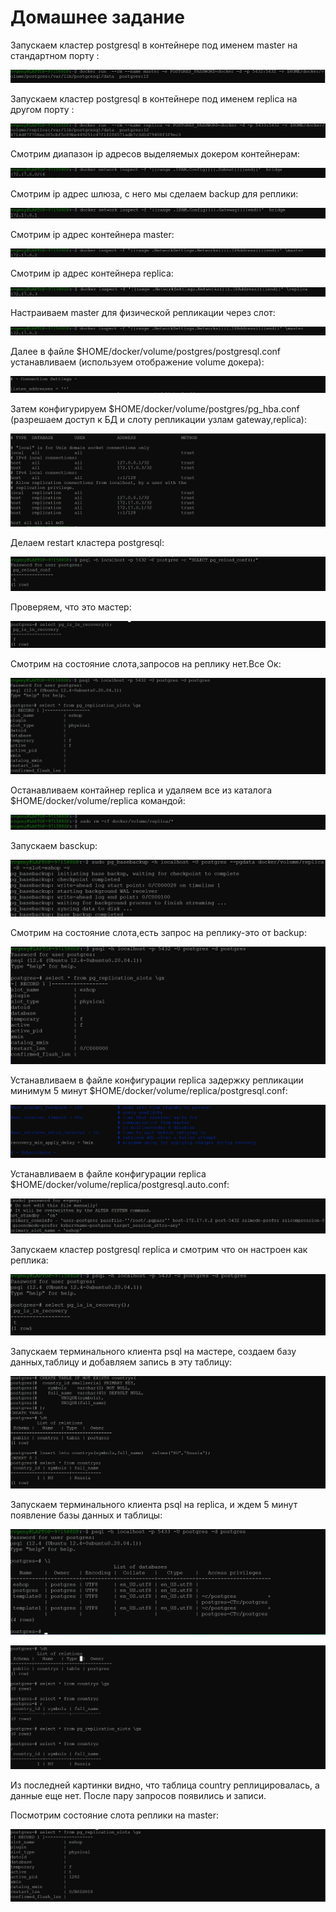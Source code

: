 # Домашнее задание

Запускаем кластер postgresql в контейнере под именем master на стандартном порту :

![Image of PS](https://github.com/nesteg/otus_db/blob/master/Replica_ps/images/master_ps_run.png)

Запускаем кластер postgresql в контейнере под именем replica на другом порту :

![Image of PS](https://github.com/nesteg/otus_db/blob/master/Replica_ps/images/replica_run.png)

Смотрим диапазон ip адресов выделяемых докером контейнерам:

![Image of PS](https://github.com/nesteg/otus_db/blob/master/Replica_ps/images/ip_bridge.png)

Смотрим  ip адрес шлюза, с него мы сделаем backup для реплики:

![Image of PS](https://github.com/nesteg/otus_db/blob/master/Replica_ps/images/ip_address_gateway.png)

Смотрим  ip адрес контейнера master:

![Image of PS](https://github.com/nesteg/otus_db/blob/master/Replica_ps/images/ip_address_master.png)

Смотрим  ip адрес контейнера replica:

![Image of PS](https://github.com/nesteg/otus_db/blob/master/Replica_ps/images/ip_address_container_replica.png)

Настраиваем master для физической репликации через слот:
 
![Image of PS](https://github.com/nesteg/otus_db/blob/master/Replica_ps/images/ip_address_master.png)

Далее в файле $HOME/docker/volume/postgres/postgresql.conf устанавливаем (используем отображение volume докера):

![Image of PS](https://github.com/nesteg/otus_db/blob/master/Replica_ps/images/listen_address.png)

Затем конфигурируем $HOME/docker/volume/postgres/pg_hba.conf (разрешаем доступ к БД и слоту репликации узлам gateway,replica):

![Image of PS](https://github.com/nesteg/otus_db/blob/master/Replica_ps/images/pg_hba_on_master.png) 

Делаем restart кластера postgresql:

![Image of PS](https://github.com/nesteg/otus_db/blob/master/Replica_ps/images/reload_container.png) 

Проверяем, что это мастер:

![Image of PS](https://github.com/nesteg/otus_db/blob/master/Replica_ps/images/master_recovery.png) 

Смотрим на состояние слота,запросов на реплику нет.Все Ок:

![Image of PS](https://github.com/nesteg/otus_db/blob/master/Replica_ps/images/check_replications_slot.png) 

Останавливаем контайнер replica и удаляем все из каталога $HOME/docker/volume/replica командой:

![Image of PS](https://github.com/nesteg/otus_db/blob/master/Replica_ps/images/rm_replica_data.png)

Запускаем basckup:

![Image of PS](https://github.com/nesteg/otus_db/blob/master/Replica_ps/images/basebackup.png)

Смотрим на состояние слота,есть запрос на реплику-это от backup:

![Image of PS](https://github.com/nesteg/otus_db/blob/master/Replica_ps/images/check_replications_slot_after_backup.png) 

Устанавливаем в файле конфигурации replica задержку репликации минимум 5 минут $HOME/docker/volume/replica/postgresql.conf:

![Image of PS](https://github.com/nesteg/otus_db/blob/master/Replica_ps/images/min_recovery_5min.png) 

Устанавливаем в файле конфигурации replica  $HOME/docker/volume/replica/postgresql.auto.conf:

![Image of PS](https://github.com/nesteg/otus_db/blob/master/Replica_ps/images/replica_auto_conf.png) 

Запускаем кластер postgresql replica и смотрим что он настроен как реплика:

![Image of PS](https://github.com/nesteg/otus_db/blob/master/Replica_ps/images/replica_recovery.png) 

Запускаем терминального клиента psql на мастере, создаем базу данных,таблицу и добавляем запись в эту таблицу:

![Image of PS](https://github.com/nesteg/otus_db/blob/master/Replica_ps/images/create_table_master.png) 

Запускаем терминального клиента psql на replica, и ждем 5 минут появление базы данных и таблицы:

![Image of PS](https://github.com/nesteg/otus_db/blob/master/Replica_ps/images/replica_show_db.png) 

![Image of PS](https://github.com/nesteg/otus_db/blob/master/Replica_ps/images/replica_select.png)

Из последней картинки видно, что таблица country реплицировалась, а данные еще нет.
После пару запросов появились и записи.

Посмотрим состояние слота реплики на master: 

![Image of PS](https://github.com/nesteg/otus_db/blob/master/Replica_ps/images/change_replica_slot.png)










